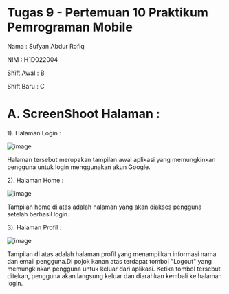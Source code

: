 # Tugas 9 - Pertemuan 10 Praktikum Pemrograman Mobile

Nama        : Sufyan Abdur Rofiq

NIM         : H1D022004

Shift Awal  : B

Shift Baru  : C

# A. ScreenShoot Halaman :

1). Halaman Login :

![image](https://github.com/user-attachments/assets/0da65124-fb50-474a-a996-0aeed53d979a)

Halaman tersebut merupakan tampilan awal aplikasi yang memungkinkan pengguna untuk login menggunakan akun Google.

2). Halaman Home :

![image](https://github.com/user-attachments/assets/798f3e8f-f41b-4b45-bbe4-93f525aa148d)

Tampilan home di atas adalah halaman yang akan diakses pengguna setelah berhasil login.

3). Halaman Profil :

![image](https://github.com/user-attachments/assets/e0de1988-3d66-4b85-bf86-94d6e68b7a2e)

Tampilan di atas adalah halaman profil yang menampilkan informasi nama dan email pengguna.Di pojok kanan atas terdapat tombol "Logout" yang memungkinkan pengguna untuk keluar dari aplikasi. Ketika tombol tersebut ditekan, pengguna akan langsung keluar dan diarahkan kembali ke halaman login.


